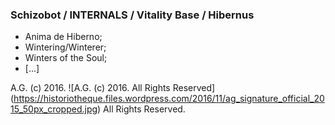 ### Schizobot / INTERNALS / Vitality Base / Hibernus
* Anima de Hiberno;
* Wintering/Winterer;
* Winters of the Soul;
* [...]

A.G. (c) 2016. ![A.G. (c) 2016. All Rights Reserved]
(https://historiotheque.files.wordpress.com/2016/11/ag_signature_official_2015_50px_cropped.jpg) All Rights Reserved.
